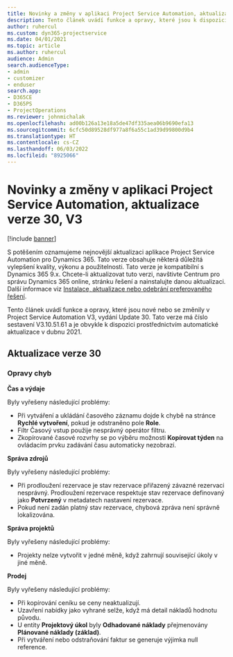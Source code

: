 ```yaml
---
title: Novinky a změny v aplikaci Project Service Automation, aktualizace verze 30, V3
description: Tento článek uvádí funkce a opravy, které jsou k dispozici v Project Service Automation, vydání Update 30, V3.
author: ruhercul
ms.custom: dyn365-projectservice
ms.date: 04/01/2021
ms.topic: article
ms.author: ruhercul
audience: Admin
search.audienceType:
- admin
- customizer
- enduser
search.app:
- D365CE
- D365PS
- ProjectOperations
ms.reviewer: johnmichalak
ms.openlocfilehash: ad00b126a13e18a5de47df335aea06b9690efa13
ms.sourcegitcommit: 6cfc50d89528df977a8f6a55c1ad39d99800d9b4
ms.translationtype: HT
ms.contentlocale: cs-CZ
ms.lasthandoff: 06/03/2022
ms.locfileid: "8925066"
---
```

# <a name="whats-new-or-changed-in-project-service-automation-update-release-30-v3"></a>Novinky a změny v aplikaci Project Service Automation, aktualizace verze 30, V3

[!include [banner](../includes/psa-now-project-operations.md)]

S potěšením oznamujeme nejnovější aktualizaci aplikace Project Service Automation pro Dynamics 365. Tato verze obsahuje některá důležitá vylepšení kvality, výkonu a použitelnosti. Tato verze je kompatibilní s Dynamics 365 9.x. Chcete-li aktualizovat tuto verzi, navštivte Centrum pro správu Dynamics 365 online, stránku řešení a nainstalujte danou aktualizaci. Další informace viz [Instalace, aktualizace nebo odebrání preferovaného řešení](/power-platform/admin/install-remove-preferred-solution).

Tento článek uvádí funkce a opravy, které jsou nové nebo se změnily v Project Service Automation V3, vydání Update 30. Tato verze má číslo sestavení V3.10.51.61 a je obvykle k dispozici prostřednictvím automatické aktualizace v dubnu 2021.

## <a name="update-release-30"></a>Aktualizace verze 30

### <a name="bug-fixes"></a>Opravy chyb

**Čas a výdaje**

Byly vyřešeny následující problémy:

- Při vytváření a ukládání časového záznamu dojde k chybě na stránce **Rychlé vytvoření**, pokud je odstraněno pole **Role**.
- Filtr Časový vstup použije nesprávný operátor filtru.
- Zkopírované časové rozvrhy se po výběru možnosti **Kopírovat týden** na ovládacím prvku zadávání času automaticky nezobrazí.

**Správa zdrojů**

Byly vyřešeny následující problémy:

- Při prodloužení rezervace je stav rezervace přiřazený závazné rezervaci nesprávný. Prodloužení rezervace respektuje stav rezervace definovaný jako **Potvrzený** v metadatech nastavení rezervace.
- Pokud není zadán platný stav rezervace, chybová zpráva není správně lokalizována.

**Správa projektů**

Byly vyřešeny následující problémy:

- Projekty nelze vytvořit v jedné měně, když zahrnují související úkoly v jiné měně.

**Prodej**

Byly vyřešeny následující problémy:

- Při kopírování ceníku se ceny neaktualizují.
- Uzavření nabídky jako vyhrané selže, když má detail nákladů hodnotu původu.
- U entity **Projektový úkol** byly **Odhadované náklady** přejmenovány **Plánované náklady (základ)**.
- Při vytváření nebo odstraňování faktur se generuje výjimka null reference.
